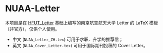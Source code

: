 # NUAA-Letter

本项目是在 [HFUT_Letter](https://github.com/HFUTTUG/HFUT_Letter) 基础上编写的南京航空航天大学 Letter 的 LaTeX 模板（非官方），仅供个人使用。

- 中文 (`NUAA_Letter_ZH.tex`) 可用于求职、升学的推荐信；
- 英文 (`NUAA_Cover_Letter.tex`) 可用于国际期刊投稿的 Cover Letter。
